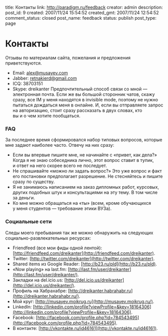 title: Контакты
link: http://paradigm.ru/feedback
creator: admin
description: 
post_id: 9
created: 2007/11/24 15:54:52
created_gmt: 2007/11/24 12:54:52
comment_status: closed
post_name: feedback
status: publish
post_type: page

# Контакты

Отзывы по материалам сайта, пожелания и предложения приветствуются. 

  * Email: [alex@musayev.com](mailto:alex@musayev.com)
  * Jabber: [retnakierd@gmail.com](xmpp:retnakierd@gmail.com)
  * ICQ: 38703151
  * Skype: dreikanter
Предпочтительный способ связи со мной — электронная почта. Если же вы большой сторонник чатов, скажу сразу, все IM у меня находятся в invisible mode, поэтому не нужно пытаться дождаться меня в онлайне. И, если вы отправляете запрос на авторизацию, стоит сразу рассказать в двух словах, кто вы и о чем хотите пообщаться.

### FAQ

За последнее время сформировался набор типовых вопросов, которые мне задают наиболее часто. Отвечу на них сразу: 

  * Если вы впервые пишите мне, не начинайте с «привет, как дела?» Когда я не знаю собеседника лично, этот вопрос ставит в тупик, и ответ на него скорее всего не последует.
  * Не спрашивайте «можно ли задать вопрос?» Это уже вопрос и факт его постановки предполагает разрешение. Не стесняйтесь и пишите сразу по существу.
  * Я не занимаюсь написанием на заказ дипломных работ, курсовых, других подобных штук и консультациями на эту тему. В том числе за деньги.
  * Ко мне можно обращаться на «ты» (всем, кроме обучающихся у меня студентов — требование этики ВУЗа).

### Социальные сети

Следы моего пребывания так же можно обнаружить на следующих социально-развлекательных ресурсах: 

  * Friendfeed (все мои фиды одной лентой): [http://friendfeed.com/dreikanter](http://friendfeed.com/dreikanter).
  * Twitter: [http://twitter.com/dreikanter](http://twitter.com/dreikanter).
  * Shared items из Google Reader: [http://b23.ru/pld](http://b23.ru/pld).
  * «Now playing» на last.fm: [http://last.fm/user/dreikanter](http://last.fm/user/dreikanter/).
  * Закладки на del.icio.us: [http://del.icio.us/dreikanter](http://del.icio.us/dreikanter/).
  * Профиль на Хабрахабре: [http://dreikanter.habrahabr.ru](http://dreikanter.habrahabr.ru/).
  * Мой круг: [http://musayev.moikrug.ru](http://musayev.moikrug.ru/).
  * LinkedIn: [http://linkedin.com/profile?viewProfile=&key=18164306](http://linkedin.com/profile?viewProfile=&key=18164306).
  * Facebook: [http://facebook.com/profile.php?id=784543495](http://facebook.com/profile.php?id=784543495).
  * В контакте: [http://vkontakte.ru/id46161](http://vkontakte.ru/id46161).